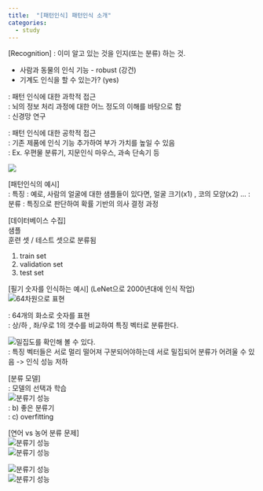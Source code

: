 ```yaml
---
title:  "[패턴인식] 패턴인식 소개"
categories:
  - study
---
```


[Recognition] 
: 이미 알고 있는 것을 인지(또는 분류) 하는 것.  
* 사람과 동물의 인식 기능 - robust (강건)  
* 기계도 인식을 할 수 있는가? (yes)  





: 패턴 인식에 대한 과학적 접근  
: 뇌의 정보 처리 과정에 대한 어느 정도의 이해를 바탕으로 함  
: 신경망 연구  

: 패턴 인식에 대한 공학적 접근  
: 기존 제품에 인식 기능 추가하여 부가 가치를 높일 수 있음  
: Ex. 우편물 분류기, 지문인식 마우스, 과속 단속기 등  

<img src="study2_img1.png">

[패턴인식의 예시]  
: 특징 : 예로, 사람의 얼굴에 대한 샘플들이 있다면, 얼굴 크기(x1) , 코의 모양(x2) ...
: 분류 : 특징으로 판단하여 확률 기반의 의사 결정 과정 

[데이터베이스 수집]  
샘플  
훈련 셋 / 테스트 셋으로 분류됨  

1. train set 
2. validation set 
3. test set 

[필기 숫자를 인식하는 예시] (LeNet으로 2000년대에 인식 작업)  
![64차원으로 표현](study2_img2.png)  

: 64개의 화소로 숫자를 표현  
: 상/하 , 좌/우로 1의 갯수를 비교하여 특징 벡터로 분류한다.  

![밀집도를 확인해 볼 수 있다.](study2_img3.png)  
: 특징 벡터들은 서로 멀리 떨어져 구분되어야하는데 서로 밀집되어 분류가 어려울 수 있음 -> 인식 성능 저하  


[분류 모델]  
: 모델의 선택과 학습  
![분류기 성능](study2_img4.png)  
: b) 좋은 분류기  
: c) overfitting  

[연어 vs 농어 분류 문제]  
![분류기 성능](study2_img5.png)  
![분류기 성능](study2_img6.png)  

![분류기 성능](study2_img4.png)  
![분류기 성능](study2_img4.png)  




 
